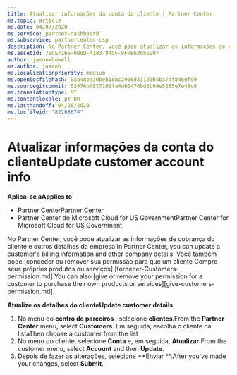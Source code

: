 ```yaml
---
title: Atualizar informações da conta do cliente | Partner Center
ms.topic: article
ms.date: 04/07/2020
ms.service: partner-dashboard
ms.subservice: partnercenter-csp
description: No Partner Center, você pode atualizar as informações de cobrança do cliente e outros detalhes da empresa.
ms.assetid: 7ECE7165-0B0D-4183-845F-9F7B62056207
author: jasonwhowell
ms.author: jasonh
ms.localizationpriority: medium
ms.openlocfilehash: 8aa48ba30beb18bc2906d33120b4b37af8460f99
ms.sourcegitcommit: 53476b7837192fa4d60470bd5b99e5355e7e48c0
ms.translationtype: MT
ms.contentlocale: pt-BR
ms.lasthandoff: 04/28/2020
ms.locfileid: "82205674"
---
```

# <a name="update-customer-account-info"></a><span data-ttu-id="7aedc-103">Atualizar informações da conta do cliente</span><span class="sxs-lookup"><span data-stu-id="7aedc-103">Update customer account info</span></span>

<span data-ttu-id="7aedc-104">**Aplica-se a**</span><span class="sxs-lookup"><span data-stu-id="7aedc-104">**Applies to**</span></span>

-  <span data-ttu-id="7aedc-105">Partner Center</span><span class="sxs-lookup"><span data-stu-id="7aedc-105">Partner Center</span></span>
-  <span data-ttu-id="7aedc-106">Partner Center do Microsoft Cloud for US Government</span><span class="sxs-lookup"><span data-stu-id="7aedc-106">Partner Center for Microsoft Cloud for US Government</span></span>


<span data-ttu-id="7aedc-107">No Partner Center, você pode atualizar as informações de cobrança do cliente e outros detalhes da empresa.</span><span class="sxs-lookup"><span data-stu-id="7aedc-107">In Partner Center, you can update a customer's billing information and other company details.</span></span> <span data-ttu-id="7aedc-108">Você também pode [conceder ou remover sua permissão para que um cliente Compre seus próprios produtos ou serviços] [fornecer-Customers-permission.md].</span><span class="sxs-lookup"><span data-stu-id="7aedc-108">You can also [give or remove your permission for a customer to purchase their own products or services][give-customers-permission.md].</span></span>

<span data-ttu-id="7aedc-109">**Atualize os detalhes do cliente**</span><span class="sxs-lookup"><span data-stu-id="7aedc-109">**Update customer details**</span></span>

1.  <span data-ttu-id="7aedc-110">No menu do **centro de parceiros** , selecione **clientes**.</span><span class="sxs-lookup"><span data-stu-id="7aedc-110">From the **Partner Center** menu, select **Customers**.</span></span> <span data-ttu-id="7aedc-111">Em seguida, escolha o cliente na lista</span><span class="sxs-lookup"><span data-stu-id="7aedc-111">Then choose a customer from the list</span></span>
2.  <span data-ttu-id="7aedc-112">No menu do cliente, selecione **Conta** e, em seguida, **Atualizar**.</span><span class="sxs-lookup"><span data-stu-id="7aedc-112">From the customer menu, select **Account** and then **Update**.</span></span>
3.  <span data-ttu-id="7aedc-113">Depois de fazer as alterações, selecione \*\*Enviar \*\*.</span><span class="sxs-lookup"><span data-stu-id="7aedc-113">After you've made your changes, select **Submit**.</span></span>